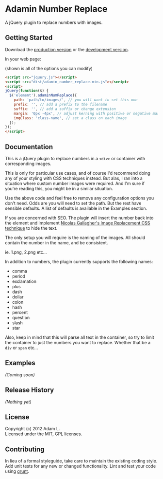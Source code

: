 # Adamin Number Replace

A jQuery plugin to replace numbers with images.

## Getting Started
Download the [production version][min] or the [development version][max].

[min]: https://raw.github.com/pensive612/Adamin-Number-Replace/master/dist/adamin_number_replace.min.js
[max]: https://raw.github.com/pensive612/Adamin-Number-Replace/master/dist/adamin_number_replace.js

In your web page:

(shown is all of the options you can modify)

```html
<script src="jquery.js"></script>
<script src="dist/adamin_number_replace.min.js"></script>
<script>
jQuery(function($) {
  $('element').adaminNumReplace({
    path: 'path/to/images/', // you will want to set this one
    prefix: '', // add a prefix to the filename
    suffix: '', // add a suffix or change extension
    margin: '0px -4px', // adjust kerning with positive or negative margins
    imgClass: 'class-name', // set a class on each image
  });
});
</script>
```

## Documentation
This is a jQuery plugin to replace numbers in a ```<div>``` or container with corresponding images. 

This is only for particular use cases, and of course I'd recommend doing any of your styling with CSS techniques instead.  But alas, I ran into a situation where custom number images were required.  And I'm sure if you're reading this, you might be in a similar situation.

Use the above code and feel free to remove any configuration options you don't need.  Odds are you will need to set the path.  But the rest have sensible defaults.  A list of defaults is available in the Examples section.

If you are concerned with SEO.  The plugin will insert the number back into the element and implement [Nicolas Gallagher's Image Replacement CSS technique][IR] to hide the text.

[ir]: http://nicolasgallagher.com/another-css-image-replacement-technique/

The only setup you will require is the naming of the images.  All should contain the number in the name, and be consistent.

ie.  1.png, 2.png etc...  

In addition to numbers, the plugin currently supports the following names:

- comma
- period
- exclamation
- plus
- dash
- dollar
- colon
- hash
- percent
- question
- slash
- star

Also, keep in mind that this will parse all text in the container, so try to limit the container to just the numbers you want to replace.  Whether that be a ```div``` or ```span``` etc...

## Examples
_(Coming soon)_

## Release History
_(Nothing yet)_

## License
Copyright (c) 2012 Adam L.  
Licensed under the MIT, GPL licenses.

## Contributing
In lieu of a formal styleguide, take care to maintain the existing coding style. Add unit tests for any new or changed functionality. Lint and test your code using [grunt](https://github.com/cowboy/grunt).

